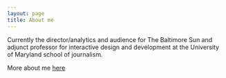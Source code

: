 ```yaml
---
layout: page
title: About me 
---
```


Currently the director/analytics and audience for The Baltimore Sun and adjunct professor for interactive design and development at the University of Maryland school of journalism.

More about me [here](https://kalanigordon.com/)